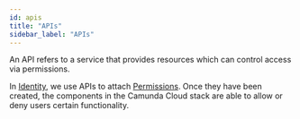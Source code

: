 ```yaml
---
id: apis
title: "APIs"
sidebar_label: "APIs"
---
```


An API refers to a service that provides resources which can control
access via permissions.

In [Identity](/self-managed/identity/what-is-identity.md), we use APIs to attach [Permissions](/self-managed/concepts/access-control/permissions.md). Once they have been created, the
components in the Camunda Cloud stack are able to allow or deny users certain functionality.
